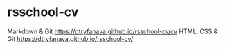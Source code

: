 # rsschool-cv


Markdown & Git https://dtryfanava.github.io/rsschool-cv/cv
HTML, CSS & Git https://dtryfanava.github.io/rsschool-cv/

